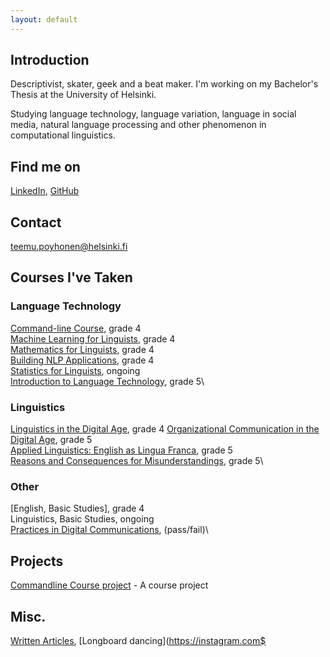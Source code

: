```yaml
---
layout: default
---
```


## Introduction

Descriptivist, skater, geek and a beat maker. I'm working on my Bachelor's Thesis at the University of Helsinki.

Studying language technology, language variation, language in social media, natural language processing and other phenomenon in computational linguistics. 
## Find me on

[LinkedIn](https://fi.linkedin.com/in/teemu-p%C3%B6yh%C3%B6nen-b26542157), [GitHub](https://github.com/teemursu)

## Contact

teemu.poyhonen@helsinki.fi

## Courses I've Taken

### Language Technology                                                           
[Command-line Course](https://courses.helsinki.fi/en/KIK-LG218/126710126), grade 4\
[Machine Learning for Linguists](https://courses.helsinki.fi/en/kik-lg210/130394715), grade 4\
[Mathematics for Linguists](https://courses.helsinki.fi/en/kik-lg209/125773335), grade 4\
[Building NLP Applications](https://courses.helsinki.fi/en/kik-lg211/121228521), grade 4\
[Statistics for Linguists](https://courses.helsinki.fi/en/KIK-LG207/130394615), ongoing\
[Introduction to Language Technology](https://courses.helsinki.fi/en/kik-405/124787882), grade 5\
### Linguistics
[Linguistics in the Digital Age](https://courses.helsinki.fi/en/lda-3103), grade 4
[Organizational Communication in the Digital Age](https://courses.helsinki.fi/en/GPC-O315/124564272), grade 5\
[Applied Linguistics: English as Lingua Franca](https://courses.helsinki.fi/en/kik-en217/125379765), grade 5\
[Reasons and Consequences for Misunderstandings](https://courses.helsinki.fi/en/aykik-408/125298555), grade 5\
### Other
[English, Basic Studies], grade 4\
Linguistics, Basic Studies, ongoing\
[Practices in Digital Communications](https://courses.helsinki.fi/en/aypvk-606/123707113), (pass/fail)\
## Projects
[Commandline Course project](https://github.com/Teemursu/cmdline_course) - A course project
## Misc.
[Written Articles](https://btsbzine.com/?author=5a1af41b53450a9c544d9a19), [Longboard dancing](https://instagram.com$






